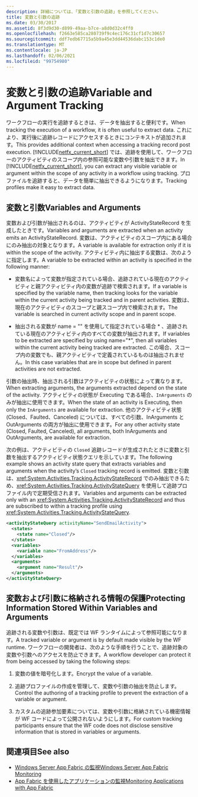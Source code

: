 ```yaml
---
description: 詳細については、「変数と引数の追跡」を参照してください。
title: 変数と引数の追跡
ms.date: 03/30/2017
ms.assetid: 8f3d9d30-d899-49aa-b7ce-a8d0d32c4ff0
ms.openlocfilehash: f2663e585ca280739f9c4ec176c31cf1d7c30657
ms.sourcegitcommit: ddf7edb67715a5b9a45e3dd44536dabc153c1de0
ms.translationtype: MT
ms.contentlocale: ja-JP
ms.lasthandoff: 02/06/2021
ms.locfileid: "99754980"
---
```

# <a name="variable-and-argument-tracking"></a><span data-ttu-id="ebad2-103">変数と引数の追跡</span><span class="sxs-lookup"><span data-stu-id="ebad2-103">Variable and Argument Tracking</span></span>

<span data-ttu-id="ebad2-104">ワークフローの実行を追跡するときは、データを抽出すると便利です。</span><span class="sxs-lookup"><span data-stu-id="ebad2-104">When tracking the execution of a workflow, it is often useful to extract data.</span></span> <span data-ttu-id="ebad2-105">これにより、実行後に追跡レコードにアクセスするときにコンテキストが追加されます。</span><span class="sxs-lookup"><span data-stu-id="ebad2-105">This provides additional context when accessing a tracking record post execution.</span></span> <span data-ttu-id="ebad2-106">[!INCLUDE[netfx_current_short](../../../includes/netfx-current-short-md.md)] では、追跡を使用して、ワークフローのアクティビティのスコープ内の参照可能な変数や引数を抽出できます。</span><span class="sxs-lookup"><span data-stu-id="ebad2-106">In [!INCLUDE[netfx_current_short](../../../includes/netfx-current-short-md.md)], you can extract any visible variable or argument within the scope of any activity in a workflow using tracking.</span></span> <span data-ttu-id="ebad2-107">プロファイルを追跡すると、データを簡単に抽出できるようになります。</span><span class="sxs-lookup"><span data-stu-id="ebad2-107">Tracking profiles make it easy to extract data.</span></span>  
  
## <a name="variables-and-arguments"></a><span data-ttu-id="ebad2-108">変数と引数</span><span class="sxs-lookup"><span data-stu-id="ebad2-108">Variables and Arguments</span></span>  

 <span data-ttu-id="ebad2-109">変数および引数が抽出されるのは、アクティビティが ActivityStateRecord を生成したときです。</span><span class="sxs-lookup"><span data-stu-id="ebad2-109">Variables and arguments are extracted when an activity emits an ActivityStateRecord.</span></span>  <span data-ttu-id="ebad2-110">変数は、アクティビティのスコープ内にある場合にのみ抽出の対象となります。</span><span class="sxs-lookup"><span data-stu-id="ebad2-110">A variable is available for extraction only if it is within the scope of the activity.</span></span> <span data-ttu-id="ebad2-111">アクティビティ内に抽出する変数は、次のように指定します。</span><span class="sxs-lookup"><span data-stu-id="ebad2-111">A variable to be extracted within an activity is specified in the following manner:</span></span>  
  
- <span data-ttu-id="ebad2-112">変数名によって変数が指定されている場合、追跡されている現在のアクティビティと親アクティビティ内の変数が追跡で検索されます。</span><span class="sxs-lookup"><span data-stu-id="ebad2-112">If a variable is specified by the variable name, then tracking looks for the variable within the current activity being tracked and in parent activities.</span></span> <span data-ttu-id="ebad2-113">変数は、現在のアクティビティのスコープと親スコープ内で検索されます。</span><span class="sxs-lookup"><span data-stu-id="ebad2-113">The variable is searched in current activity scope and in parent scope.</span></span>  
  
- <span data-ttu-id="ebad2-114">抽出される変数が name = "" を使用して指定されている場合 \* 、追跡されている現在のアクティビティ内のすべての変数が抽出されます。</span><span class="sxs-lookup"><span data-stu-id="ebad2-114">If variables to be extracted are specified by using name="\*", then all variables within the current activity being tracked are extracted.</span></span> <span data-ttu-id="ebad2-115">この場合、スコープ内の変数でも、親アクティビティで定義されているものは抽出されません。</span><span class="sxs-lookup"><span data-stu-id="ebad2-115">In this case variables that are in scope but defined in parent activities are not extracted.</span></span>  
  
 <span data-ttu-id="ebad2-116">引数の抽出時、抽出される引数はアクティビティの状態によって異なります。</span><span class="sxs-lookup"><span data-stu-id="ebad2-116">When extracting arguments, the arguments extracted depend on the state of the activity.</span></span> <span data-ttu-id="ebad2-117">アクティビティの状態が Executing である場合、`InArguments` のみが抽出に使用できます。</span><span class="sxs-lookup"><span data-stu-id="ebad2-117">When the state of an activity is Executing, then only the `InArguments` are available for extraction.</span></span> <span data-ttu-id="ebad2-118">他のアクティビティ状態 (Closed、Faulted、Canceled) については、すべての引数、InArguments と OutArguments の両方が抽出に使用できます。</span><span class="sxs-lookup"><span data-stu-id="ebad2-118">For any other activity state (Closed, Faulted, Canceled), all arguments, both InArguments and OutArguments, are available for extraction.</span></span>  
  
 <span data-ttu-id="ebad2-119">次の例は、アクティビティの `Closed` 追跡レコードが生成されたときに変数と引数を抽出するアクティビティ状態クエリを示しています。</span><span class="sxs-lookup"><span data-stu-id="ebad2-119">The following example shows an activity state query that extracts variables and arguments when the activity’s `Closed` tracking record is emitted.</span></span> <span data-ttu-id="ebad2-120">変数と引数は、<xref:System.Activities.Tracking.ActivityStateRecord> でのみ抽出できるため、<xref:System.Activities.Tracking.ActivityStateQuery> を使用して追跡プロファイル内で定期受信されます。</span><span class="sxs-lookup"><span data-stu-id="ebad2-120">Variables and arguments can be extracted only with an <xref:System.Activities.Tracking.ActivityStateRecord> and thus are subscribed to within a tracking profile using <xref:System.Activities.Tracking.ActivityStateQuery>.</span></span>  
  
```xml  
<activityStateQuery activityName="SendEmailActivity">  
  <states>  
    <state name="Closed"/>  
  </states>  
  <variables>  
    <variable name="FromAddress"/>  
  </variables>  
  <arguments>  
    <argument name="Result"/>  
  </arguments>  
</activityStateQuery>  
```  
  
## <a name="protecting-information-stored-within-variables-and-arguments"></a><span data-ttu-id="ebad2-121">変数および引数に格納される情報の保護</span><span class="sxs-lookup"><span data-stu-id="ebad2-121">Protecting Information Stored Within Variables and Arguments</span></span>  

 <span data-ttu-id="ebad2-122">追跡される変数や引数は、既定では WF ランタイムによって参照可能になります。</span><span class="sxs-lookup"><span data-stu-id="ebad2-122">A tracked variable or argument is by default made visible by the WF runtime.</span></span> <span data-ttu-id="ebad2-123">ワークフローの開発者は、次のような手順を行うことで、追跡対象の変数や引数へのアクセスを防止できます。</span><span class="sxs-lookup"><span data-stu-id="ebad2-123">A workflow developer can protect it from being accessed by taking the following steps:</span></span>  
  
1. <span data-ttu-id="ebad2-124">変数の値を暗号化します。</span><span class="sxs-lookup"><span data-stu-id="ebad2-124">Encrypt the value of a variable.</span></span>  
  
2. <span data-ttu-id="ebad2-125">追跡プロファイルの作成を管理して、変数や引数の抽出を防止します。</span><span class="sxs-lookup"><span data-stu-id="ebad2-125">Control the authoring of a tracking profile to prevent the extraction of a variable or argument.</span></span>  
  
3. <span data-ttu-id="ebad2-126">カスタムの追跡参加要素については、変数や引数に格納されている機密情報が WF コードによって公開されないようにします。</span><span class="sxs-lookup"><span data-stu-id="ebad2-126">For custom tracking participants ensure that the WF code does not disclose sensitive information that is stored in variables or arguments.</span></span>  
  
## <a name="see-also"></a><span data-ttu-id="ebad2-127">関連項目</span><span class="sxs-lookup"><span data-stu-id="ebad2-127">See also</span></span>

- <span data-ttu-id="ebad2-128">[Windows Server App Fabric の監視](/previous-versions/appfabric/ee677251(v=azure.10))</span><span class="sxs-lookup"><span data-stu-id="ebad2-128">[Windows Server App Fabric Monitoring](/previous-versions/appfabric/ee677251(v=azure.10))</span></span>
- <span data-ttu-id="ebad2-129">[App Fabric を使用したアプリケーションの監視](/previous-versions/appfabric/ee677276(v=azure.10))</span><span class="sxs-lookup"><span data-stu-id="ebad2-129">[Monitoring Applications with App Fabric](/previous-versions/appfabric/ee677276(v=azure.10))</span></span>
